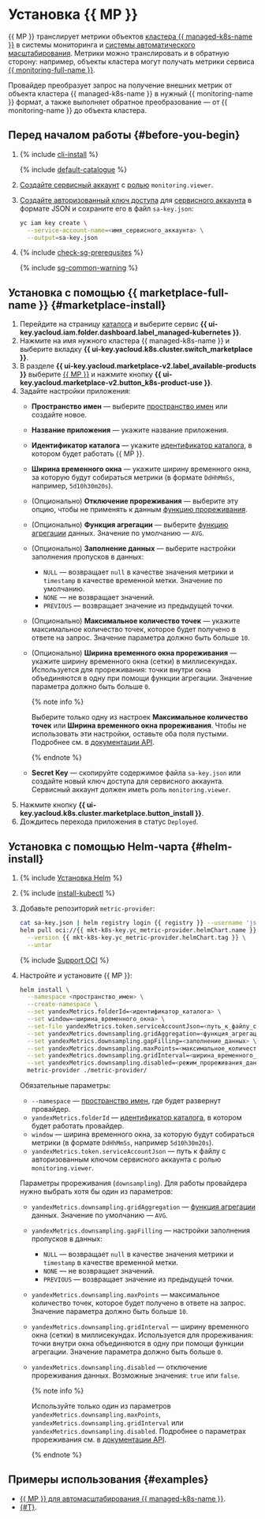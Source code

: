 # Установка {{ MP }}

{{ MP }} транслирует метрики объектов [кластера {{ managed-k8s-name }}](../../concepts/index.md#kubernetes-cluster) в системы мониторинга и [системы автоматического масштабирования](../../concepts/autoscale.md). Метрики можно транслировать и в обратную сторону: например, объекты кластера могут получать метрики сервиса [{{ monitoring-full-name }}](../../../monitoring/concepts/index.md).

Провайдер преобразует запрос на получение внешних метрик от объекта кластера {{ managed-k8s-name }} в нужный {{ monitoring-name }} формат, а также выполняет обратное преобразование — от {{ monitoring-name }} до объекта кластера.

## Перед началом работы {#before-you-begin}

1. {% include [cli-install](../../../_includes/cli-install.md) %}

   {% include [default-catalogue](../../../_includes/default-catalogue.md) %}

1. [Создайте сервисный аккаунт](../../../iam/operations/sa/create.md) с [ролью](../../../iam/concepts/access-control/roles.md) `monitoring.viewer`.
1. [Создайте авторизованный ключ доступа](../../../iam/operations/authorized-key/create.md) для [сервисного аккаунта](../../../iam/concepts/users/service-accounts.md) в формате JSON и сохраните его в файл `sa-key.json`:

   ```bash
   yc iam key create \
     --service-account-name=<имя_сервисного_аккаунта> \
     --output=sa-key.json
   ```

1. {% include [check-sg-prerequsites](../../../_includes/managed-kubernetes/security-groups/check-sg-prerequsites-lvl3.md) %}

    {% include [sg-common-warning](../../../_includes/managed-kubernetes/security-groups/sg-common-warning.md) %}

## Установка с помощью {{ marketplace-full-name }} {#marketplace-install}

1. Перейдите на страницу [каталога](../../../resource-manager/concepts/resources-hierarchy.md#folder) и выберите сервис **{{ ui-key.yacloud.iam.folder.dashboard.label_managed-kubernetes }}**.
1. Нажмите на имя нужного кластера {{ managed-k8s-name }} и выберите вкладку **{{ ui-key.yacloud.k8s.cluster.switch_marketplace }}**.
1. В разделе **{{ ui-key.yacloud.marketplace-v2.label_available-products }}** выберите [{{ MP }}](/marketplace/products/yc/metric-provider) и нажмите кнопку **{{ ui-key.yacloud.marketplace-v2.button_k8s-product-use }}**.
1. Задайте настройки приложения:
   * **Пространство имен** — выберите [пространство имен](../../concepts/index.md#namespace) или создайте новое.
   * **Название приложения** — укажите название приложения.
   * **Идентификатор каталога** — укажите [идентификатор каталога](../../../resource-manager/concepts/resources-hierarchy.md#folder), в котором будет работать {{ MP }}.
   * **Ширина временного окна** — укажите ширину временного окна, за которую будут собираться метрики (в формате `DdHhMmSs`, например, `5d10h30m20s`).
   * (Опционально) **Отключение прореживания** — выберите эту опцию, чтобы не применять к данным [функцию прореживания](../../../monitoring/concepts/decimation.md).
   * (Опционально) **Функция агрегации** — выберите [функцию агрегации](../../../monitoring/concepts/querying.md#combine-functions) данных. Значение по умолчанию — `AVG`.
   * (Опционально) **Заполнение данных** — выберите настройки заполнения пропусков в данных:
     * `NULL` — возвращает `null` в качестве значения метрики и `timestamp` в качестве временной метки. Значение по умолчанию.
     * `NONE` — не возвращает значений.
     * `PREVIOUS` — возвращает значение из предыдущей точки.
   * (Опционально) **Максимальное количество точек** — укажите максимальное количество точек, которое будет получено в ответе на запрос. Значение параметра должно быть больше `10`.
   * (Опционально) **Ширина временного окна прореживания** — укажите ширину временного окна (сетки) в миллисекундах. Используется для прореживания: точки внутри окна объединяются в одну при помощи функции агрегации. Значение параметра должно быть больше `0`.

     {% note info %}

     Выберите только одну из настроек **Максимальное количество точек** или **Ширина временного окна прореживания**. Чтобы не использовать эти настройки, оставьте оба поля пустыми. Подробнее см. в [документации API](../../../monitoring/api-ref/MetricsData/read.md).

     {% endnote %}

   * **Secret Key** — скопируйте содержимое файла `sa-key.json` или создайте новый ключ доступа для сервисного аккаунта. Сервисный аккаунт должен иметь роль `monitoring.viewer`.
1. Нажмите кнопку **{{ ui-key.yacloud.k8s.cluster.marketplace.button_install }}**.
1. Дождитесь перехода приложения в статус `Deployed`.

## Установка с помощью Helm-чарта {#helm-install}

1. {% include [Установка Helm](../../../_includes/managed-kubernetes/helm-install.md) %}
1. {% include [install-kubectl](../../../_includes/managed-kubernetes/kubectl-install.md) %}
1. Добавьте репозиторий `metric-provider`:


   ```bash
   cat sa-key.json | helm registry login {{ registry }} --username 'json_key' --password-stdin && \
   helm pull oci://{{ mkt-k8s-key.yc_metric-provider.helmChart.name }} \
     --version {{ mkt-k8s-key.yc_metric-provider.helmChart.tag }} \
     --untar
   ```


   {% include [Support OCI](../../../_includes/managed-kubernetes/note-helm-experimental-oci.md) %}

1. Настройте и установите {{ MP }}:

   ```bash
   helm install \
     --namespace <пространство_имен> \
     --create-namespace \
     --set yandexMetrics.folderId=<идентификатор_каталога> \
     --set window=<ширина_временного_окна> \
     --set-file yandexMetrics.token.serviceAccountJson=<путь_к_файлу_с_авторизованным_ключом_сервисного_аккаунта> \
     --set yandexMetrics.downsampling.gridAggregation=<функция_агрегации> \
     --set yandexMetrics.downsampling.gapFilling=<заполнение_данных> \
     --set yandexMetrics.downsampling.maxPoints=<максимальное_количество_точек> \
     --set yandexMetrics.downsampling.gridInterval=<ширина_временного_окна_прореживания> \
     --set yandexMetrics.downsampling.disabled=<режим_прореживания_данных> \
     metric-provider ./metric-provider/
   ```

   Обязательные параметры:
   * `--namespace` — [пространство имен](../../concepts/index.md#namespace), где будет развернут провайдер.
   * `yandexMetrics.folderId` — [идентификатор каталога](../../../resource-manager/concepts/resources-hierarchy.md#folder), в котором будет работать провайдер.
   * `window` — ширина временного окна, за которую будут собираться метрики (в формате `DdHhMmSs`, например `5d10h30m20s`).
   * `yandexMetrics.token.serviceAccountJson` — путь к файлу с авторизованным ключом сервисного аккаунта с ролью `monitoring.viewer`.

   Параметры прореживания (`downsampling`). Для работы провайдера нужно выбрать хотя бы один из параметров:
   * `yandexMetrics.downsampling.gridAggregation` — [функция агрегации](../../../monitoring/concepts/querying.md#combine-functions) данных. Значение по умолчанию — `AVG`.
   * `yandexMetrics.downsampling.gapFilling` — настройки заполнения пропусков в данных:
     * `NULL` — возвращает `null` в качестве значения метрики и `timestamp` в качестве временной метки.
     * `NONE` — не возвращает значений.
     * `PREVIOUS` — возвращает значение из предыдущей точки.
   * `yandexMetrics.downsampling.maxPoints` — максимальное количество точек, которое будет получено в ответе на запрос. Значение параметра должно быть больше `10`.
   * `yandexMetrics.downsampling.gridInterval` — ширину временного окна (сетки) в миллисекундах. Используется для прореживания: точки внутри окна объединяются в одну при помощи функции агрегации. Значение параметра должно быть больше `0`.
   * `yandexMetrics.downsampling.disabled` — отключение прореживания данных. Возможные значения: `true` или `false`.

     {% note info %}

     Используйте только один из параметров `yandexMetrics.downsampling.maxPoints`, `yandexMetrics.downsampling.gridInterval` или `yandexMetrics.downsampling.disabled`. Подробнее о параметрах прореживания см. в [документации API](../../../monitoring/api-ref/MetricsData/read.md).

     {% endnote %}

## Примеры использования {#examples}

* [{{ MP }} для автомасштабирования {{ managed-k8s-name }}](../../tutorials/load-testing-grpc-autoscaling.md).
* [{#T}](../../tutorials/marketplace/metrics-provider.md).
